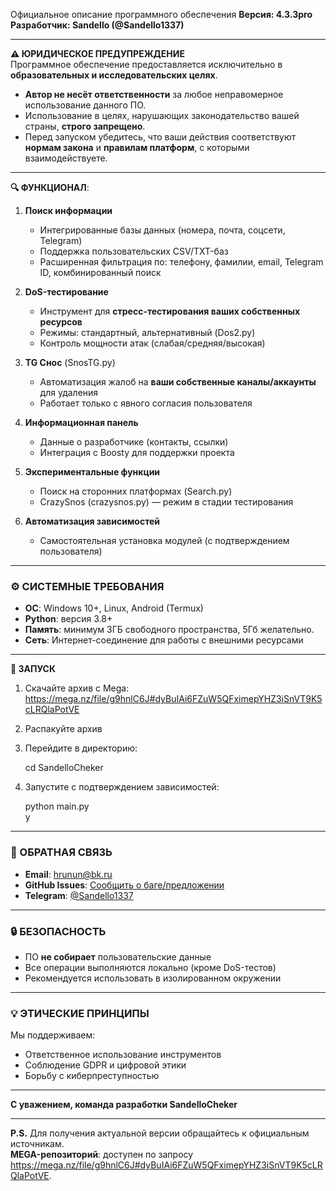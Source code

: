 Официальное описание программного обеспечения
**Версия: 4.3.3pro** 
**Разработчик: Sandello (@Sandello1337)**  

---

**⚠️ ЮРИДИЧЕСКОЕ ПРЕДУПРЕЖДЕНИЕ**  
Программное обеспечение предоставляется исключительно в **образовательных и исследовательских целях**.  
- **Автор не несёт ответственности** за любое неправомерное использование данного ПО.  
- Использование в целях, нарушающих законодательство вашей страны, **строго запрещено**.  
- Перед запуском убедитесь, что ваши действия соответствуют **нормам закона** и **правилам платформ**, с которыми взаимодействуете.  

---

**🔍 ФУНКЦИОНАЛ**:
1. **Поиск информации**  
   - Интегрированные базы данных (номера, почта, соцсети, Telegram)  
   - Поддержка пользовательских CSV/TXT-баз  
   - Расширенная фильтрация по: телефону, фамилии, email, Telegram ID, комбинированный поиск  

2. **DoS-тестирование**  
   - Инструмент для **стресс-тестирования ваших собственных ресурсов**  
   - Режимы: стандартный, альтернативный (Dos2.py)  
   - Контроль мощности атак (слабая/средняя/высокая)  

3. **TG Снос** (SnosTG.py)  
   - Автоматизация жалоб на **ваши собственные каналы/аккаунты** для удаления  
   - Работает только с явного согласия пользователя  

4. **Информационная панель**  
   - Данные о разработчике (контакты, ссылки)  
   - Интеграция с Boosty для поддержки проекта  

5. **Экспериментальные функции**  
   - Поиск на сторонних платформах (Search.py)  
   - CrazySnos (crazysnos.py) — режим в стадии тестирования  

6. **Автоматизация зависимостей**  
   - Самостоятельная установка модулей (с подтверждением пользователя)  

---

### **⚙️ СИСТЕМНЫЕ ТРЕБОВАНИЯ**  
- **ОС**: Windows 10+, Linux, Android (Termux)  
- **Python**: версия 3.8+  
- **Память**: минимум 3ГБ свободного пространства, 5Гб желательно.  
- **Сеть**: Интернет-соединение для работы с внешними ресурсами  

---

**🚀 ЗАПУСК**  
1. Скачайте архив с Mega:  
   https://mega.nz/file/g9hnlC6J#dyBuIAi6FZuW5QFximepYHZ3iSnVT9K5cLRQlaPotVE
   
2. Распакуйте архив   
3. Перейдите в директорию:  
   
   cd SandelloCheker  
 
4. Запустите с подтверждением зависимостей:  
     
   python main.py  
   y  
   

---

### **📮 ОБРАТНАЯ СВЯЗЬ**  
- **Email**: [hrunun@bk.ru](mail.ru)
- **GitHub Issues**: [Сообщить о баге/предложении](https://github.com/Sunor73/SandelloCheker/issues)  
- **Telegram**: [@Sandello1337](tg://user?id=5178829144)  

---

### **🔒 БЕЗОПАСНОСТЬ**  
- ПО **не собирает** пользовательские данные  
- Все операции выполняются локально (кроме DoS-тестов)  
- Рекомендуется использовать в изолированном окружении  

---

### **💡 ЭТИЧЕСКИЕ ПРИНЦИПЫ**  
Мы поддерживаем:  
- Ответственное использование инструментов  
- Соблюдение GDPR и цифровой этики  
- Борьбу с киберпреступностью  

---

**С уважением, команда разработки SandelloCheker**  

---

**P.S.** Для получения актуальной версии обращайтесь к официальным источникам.  
**MEGA-репозиторий**: доступен по запросу https://mega.nz/file/g9hnlC6J#dyBuIAi6FZuW5QFximepYHZ3iSnVT9K5cLRQlaPotVE.

